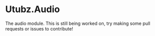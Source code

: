 # Utubz.Audio
The audio module. This is still being worked on, try making some pull requests or issues to contribute!